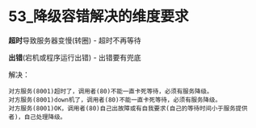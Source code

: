 # 53_降级容错解决的维度要求

**超时**导致服务器变慢(转圈) - 超时不再等待

**出错**(宕机或程序运行出错) - 出错要有兜底

解决：

    对方服务(8001)超时了，调用者(80)不能一直卡死等待，必须有服务降级。
    对方服务(8001)down机了，调用者(80)不能一直卡死等待，必须有服务降级。
    对方服务(8001)OK，调用者(80)自己出故障或有自我要求(自己的等待时间小于服务提供者)，自己处理降级。
